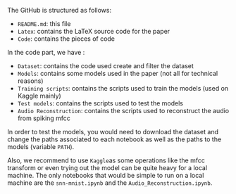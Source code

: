 The GitHub is structured as follows:

- `README.md`: this file
- `Latex`: contains the LaTeX source code for the paper
- `Code`: contains the pieces of code

In the code part, we have : 
- `Dataset`: contains the code used create and filter the dataset
- `Models`: contains some models used in the paper (not all for technical reasons)
- `Training scripts`: contains the scripts used to train the models (used on Kaggle mainly)
- `Test models`: contains the scripts used to test the models
- `Audio Reconstruction`: contains the scripts used to reconstruct the audio from spiking mfcc

In order to test the models, you would need to download the dataset and change the paths associated to each notebook as well as the paths to the models (variable ```PATH```).

Also, we recommend to use ```Kaggle```as some operations like the mfcc transform or even trying out the model can be quite heavy for a local machine. The only notebooks that would be simple to run on a local machine are the ```snn-mnist.ipynb``` and the ```Audio_Reconstruction.ipynb```.